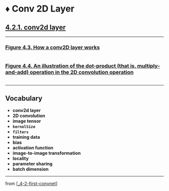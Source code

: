 # ♦️ Conv 2D Layer

## [**4.2.1.** conv2d layer](https://livebook.manning.com/book/deep-learning-with-javascript/chapter-4/29)

---

### [Figure 4.3. How a conv2D layer works](https://livebook.manning.com/book/deep-learning-with-javascript/chapter-4/ch04fig03)

<img src="">

### [Figure 4.4. An illustration of the dot-product (that is, multiply-and-add) operation in the 2D convolution operation](https://livebook.manning.com/book/deep-learning-with-javascript/chapter-4/ch04fig04)

<img src="">

---

## **Vocabulary**

- <b>conv2d layer</b>
- <b>2D convolution</b>
- <b>image tensor</b>
- <b>`kernelSize`</b>
- <b>`filters`</b>
- <b>training data</b>
- <b>bias</b>
- <b>activation function</b>
- <b>image-to-image transformation</b>
- <b>locality</b>
- <b>parameter sharing</b>
- <b>batch dimension</b>

<link rel="stylesheet" type="text/css" media="all" href="../../../assets/css/custom.css" />

---

from [[_4-2-first-convnet]]

[//begin]: # "Autogenerated link references for markdown compatibility"
[_4-2-first-convnet]: _4-2-first-convnet.md "♦️ First ConvNet"
[//end]: # "Autogenerated link references"
